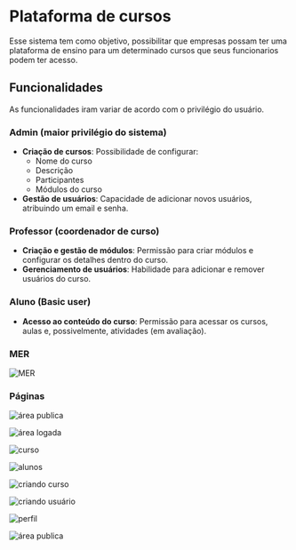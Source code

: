 # Plataforma de cursos

Esse sistema tem como objetivo, possibilitar que empresas possam ter uma plataforma de ensino para um determinado cursos que seus funcionarios podem ter acesso.

## Funcionalidades

As funcionalidades iram variar de acordo com o privilégio do usuário.

### Admin (maior privilégio do sistema)
- **Criação de cursos**: Possibilidade de configurar:
  - Nome do curso
  - Descrição
  - Participantes
  - Módulos do curso
- **Gestão de usuários**: Capacidade de adicionar novos usuários, atribuindo um email e senha.

### Professor (coordenador de curso)
- **Criação e gestão de módulos**: Permissão para criar módulos e configurar os detalhes dentro do curso.
- **Gerenciamento de usuários**: Habilidade para adicionar e remover usuários do curso.

### Aluno (Basic user)
- **Acesso ao conteúdo do curso**: Permissão para acessar os cursos, aulas e, possivelmente, atividades (em avaliação).

### MER

![MER](/imagens/MER.PNG)

### Páginas 

![área publica](/imagens/AreaPublica.PNG)

![área logada](/imagens/AreaLogada.PNG)

![curso](/imagens/Modulos.PNG)

![alunos](/imagens/alunosCurso.PNG)

![criando curso](/imagens/criaCurso.PNG)

![criando usuário](/imagens/criaUser.PNG)

![perfil](/imagens/perfil.PNG)

![área publica](/imagens/criaAula.PNG)

